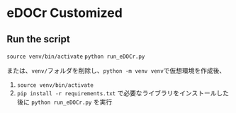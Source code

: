 # eDOCr Customized

## Run the script

`source venv/bin/activate`
`python run_eDOCr.py`

または、`venv/`フォルダを削除し、`python -m venv venv`で仮想環境を作成後、
1. `source venv/bin/activate`
2. `pip install -r requirements.txt`
   で必要なライブラリをインストールした後に
`python run_eDOCr.py`
を実行
